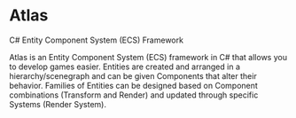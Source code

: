 # Atlas
C# Entity Component System (ECS) Framework

Atlas is an Entity Component System (ECS) framework in C# that allows you to develop games easier. Entities are created and arranged in a hierarchy/scenegraph and can be given Components that alter their behavior. Families of Entities can be designed based on Component combinations (Transform and Render) and updated through specific Systems (Render System).
